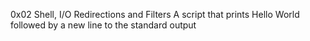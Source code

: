 0x02 Shell, I/O Redirections and Filters
A script that prints Hello World followed by a new line to the standard output
